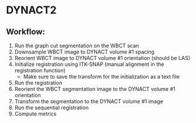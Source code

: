 # DYNACT2

## Workflow:
1. Run the graph cut segmentation on the WBCT scan
2. Downsample WBCT image to DYNACT volume #1 spacing
3. Reorient WBCT image to DYNACT volume #1 orientation (should be LAS)
4. Initialize registration using ITK-SNAP (manual alignment in the registration function)
    - Make sure to save the transform for the initialization as a text file
5. Run the registration
6. Reorient the WBCT segmentation image to the DYNACT volume #1 orientation
7. Transform the segmentation to the DYNACT volume #1 image
8. Run the sequential registration
9. Compute metrics